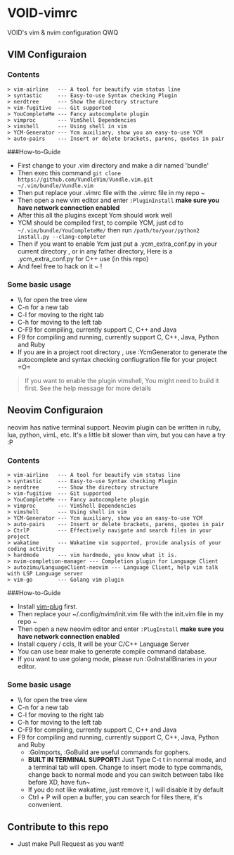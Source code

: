 # VOID-vimrc
VOID's vim & nvim configuration QWQ

## VIM Configuraion

### Contents
```
> vim-airline   --- A tool for beautify vim status line
> syntastic     --- Easy-to-use Syntax checking Plugin
> nerdtree      --- Show the directory structure
> vim-fugitive  --- Git supported
> YouCompleteMe --- Fancy autocomplete plugin
> vimproc       --- VimShell Dependencies
> vimshell      --- Using shell in vim
> YCM-Generator --- Ycm auxiliary, show you an easy-to-use YCM
> auto-pairs    --- Insert or delete brackets, parens, quotes in pair
```

###How-to-Guide

* First change to your .vim directory and make a dir named 'bundle'
* Then exec this command `git clone https://github.com/VundleVim/Vundle.vim.git ~/.vim/bundle/Vundle.vim`
* Then put replace your .vimrc file with the .vimrc file in my repo ~ 
* Then open a new vim editor and enter `:PluginInstall` __make sure you have network connection enabled__
* After this all the plugins except Ycm should work well 
* YCM should be compiled first, to compile YCM, just cd to `~/.vim/bundle/YouCompleteMe/` then run `/path/to/your/python2 install.py --clang-completer` 
* Then if you want to enable Ycm just put a .ycm_extra_conf.py in your current directory , or in any father directory, Here is a .ycm_extra_conf.py for C++ use (in this repo)
* And feel free to hack on it ~ !


### Some basic usage
* \\\\ for open the tree view
* C-n for a new tab
* C-l for moving to the right tab
* C-h for moving to the left tab
* C-F9 for compiling, currently support C, C++ and Java
* F9 for compiling and running, currently support C, C++, Java, Python and Ruby
* If you are in a project root directory , use :YcmGenerator to generate the autocomplete and syntax checking confiugration file for your project =O=
> If you want to enable the plugin vimshell, You might need to build it first. See the help message for more details




## Neovim Configuraion

neovim has native terminal support. Neovim plugin can be written in ruby, lua, python, vimL, etc. It's a little bit slower than vim, but you can have a try :P

### Contents
```
> vim-airline   --- A tool for beautify vim status line
> syntastic     --- Easy-to-use Syntax checking Plugin
> nerdtree      --- Show the directory structure
> vim-fugitive  --- Git supported
> YouCompleteMe --- Fancy autocomplete plugin
> vimproc       --- VimShell Dependencies
> vimshell      --- Using shell in vim
> YCM-Generator --- Ycm auxiliary, show you an easy-to-use YCM
> auto-pairs    --- Insert or delete brackets, parens, quotes in pair
> CtrlP         --- Effectively navigate and search files in your project
> wakatime      --- Wakatime vim supported, provide analysis of your coding activity
> hardmode      --- vim hardmode, you know what it is.
> nvim-completion-manager --- Completion plugin for Language Client
> autozimu/LanguageClient-neovim --- Language Client, help vim talk with LSP Language server
> vim-go        --- Golang vim plugin
```

###How-to-Guide

* Install [vim-plug](https://github.com/junegunn/vim-plug) first.
* Then replace your ~/.config/nvim/init.vim file with the init.vim file in my repo ~ 
* Then open a new neovim editor and enter `:PlugInstall` __make sure you have network connection enabled__
* Install cquery / ccls, It will be your C/C++ Language Server
* You can use bear make to generate compile command database.
* If you want to use golang mode, please run :GoInstallBinaries in your editor.

### Some basic usage
* \\\\ for open the tree view
* C-n for a new tab
* C-l for moving to the right tab
* C-h for moving to the left tab
* C-F9 for compiling, currently support C, C++ and Java
* F9 for compiling and running, currently support C, C++, Java, Python and Ruby
  * :GoImports, :GoBuild are useful commands for gophers.
  * __BUILT IN TERMINAL SUPPORT!__ Just Type C-t t in normal mode, and a terminal tab will open. Change to insert mode to type commands, change back to normal mode and you can switch between tabs like before XD, have fun~
  * If you do not like wakatime, just remove it, I will disable it by default
  * Ctrl + P will open a buffer, you can search for files there, it's convenient.


## Contribute to this repo
* Just make Pull Request as you want!